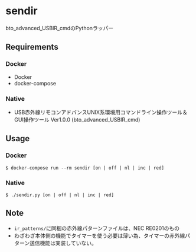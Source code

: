 # sendir

bto_advanced_USBIR_cmdのPythonラッパー

## Requirements

### Docker

- Docker
- docker-compose

### Native

- USB赤外線リモコンアドバンスUNIX系環境用コマンドライン操作ツール＆GUI操作ツール Ver1.0.0 (bto_advanced_USBIR_cmd)

## Usage

### Docker

```
$ docker-compose run --rm sendir [on | off | nl | inc | red]
```

### Native

```
$ ./sendir.py [on | off | nl | inc | red]
```

## Note

- `ir_patterns/`に同梱の赤外線パターンファイルは、NEC RE0201のもの
- わざわざ本体側の機能でタイマーを使う必要は薄い為、タイマーの赤外線パターン送信機能は実装していない。
